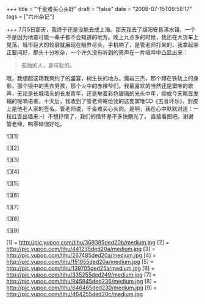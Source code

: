 +++
title = "千金难买心头好"
draft = "false"
date = "2008-07-15T09:58:17"
tags = ["六州杂记"]


+++
7月5日那天，我终于还是没能去成上海。那天我去了绵阳安县沸水镇，一个不是因为地震可能一辈子都不会知道的地方。晚上九点多的时候，我还在大货车上晃荡，城市巨大的轮廓就展现在眼界尽头，手机响了，是管老师打来的，我拿起来正要问好，那头十分吵杂，一个许久没有听到的男声在一片喧哗中凸显出来：

> 孤独的人，是可耻的。

哦，我想起这场我爽约了的盛宴，树生长的地方。魔岩三杰，那个蹲在铁轨上的身影，那个镜中的黑衣男孩，那个火中的赤裸爷们。我最喜欢的当然还是窦唯的歌声，无论是长城墙头的长发青年，还是举着彩色玻璃的光头中年，抑或今天略显发福的呢喃语者。十天后，我收到了管老师寄给我的这套窦唯CD《五音环乐》，封皮上是他老人家的签名。管老师说，千金难买心头肉。是啊，我在心中默默对道：一枝红杏出墙来:-）不想抒情了，我们的情怀差不多快磨光了， 直接看图吧。谢谢管老师，鸭零碎很好吃。
  
![][1]
  
![][2]
  



  
![][3]
  
![][4]
  
![][5]
  
![][6]
  
![][7]
  
![][8]
  
![][9]

 [1] = http://pic.yupoo.com/tihu/369385ded20b/medium.jpg
 [2] = http://pic.yupoo.com/tihu/441235ded20a/medium.jpg
 [3] = http://pic.yupoo.com/tihu/267485ded20a/medium.jpg
 [4] = http://pic.yupoo.com/tihu/151955ded20a/medium.jpg
 [5] = http://pic.yupoo.com/tihu/139705ded25a/medium.jpg
 [6] = http://pic.yupoo.com/tihu/335255ded249/medium.jpg
 [7] = http://pic.yupoo.com/tihu/945845ded236/medium.jpg
 [8] = http://pic.yupoo.com/tihu/646465ded230/medium.jpg
 [9] = http://pic.yupoo.com/tihu/464255ded20c/medium.jpg